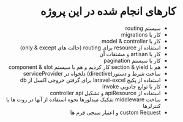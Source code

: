 <h1 style="direction: rtl">کارهای انجام شده در این پروژه
</h1>
<ul style="direction: rtl">
<li>
سیستم routing
</li>
<li>
کار با migrations
</li>
<li>
کار با model & controller
</li>
<li>
استفاده از resource برای routing
(حالت های only & except)
</li>
<li>
کار با artisan و مشتقات آن
</li>
<li>
کار با سیستم pagination
</li>
<li>
هم با section & yield کار کردیم و هم با سیستم component & slot
</li>
<li>
ساخت شرط و دستور(directive) دلخواه در serviceProvider
</li>
<li>
استفاده از پکیج laravel-excel برای گرفتن خروجی اکسل از db
</li>
<li>
کار با توابع جادویی invoke
</li>
<li>
استفاده از apiResource و تشکیل controller api
</li>
<li>
ساخت middleware
تفکیک میدلورها 
نحوه استفاده از آنها در روت ها یا کنترلرها
</li>
<li>
custom Request و اعتبار سنجی فرم ها
</li>

</ul>
